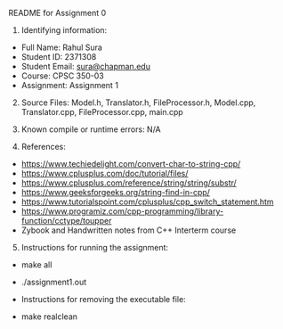 README for Assignment 0

1)  Identifying	information:
- Full Name: Rahul Sura
- Student ID: 2371308
- Student Email: sura@chapman.edu
- Course: CPSC 350-03
- Assignment: Assignment 1

2)  Source Files:
    Model.h, Translator.h, FileProcessor.h, Model.cpp, Translator.cpp, FileProcessor.cpp, main.cpp

3)  Known compile or runtime errors: N/A

4)  References:
- https://www.techiedelight.com/convert-char-to-string-cpp/
- https://www.cplusplus.com/doc/tutorial/files/
- https://www.cplusplus.com/reference/string/string/substr/
- https://www.geeksforgeeks.org/string-find-in-cpp/
- https://www.tutorialspoint.com/cplusplus/cpp_switch_statement.htm
- https://www.programiz.com/cpp-programming/library-function/cctype/toupper
- Zybook and Handwritten notes from C++ Interterm course

5) Instructions for running the assignment:
- make all
- ./assignment1.out

- Instructions for removing the executable file:
- make realclean

